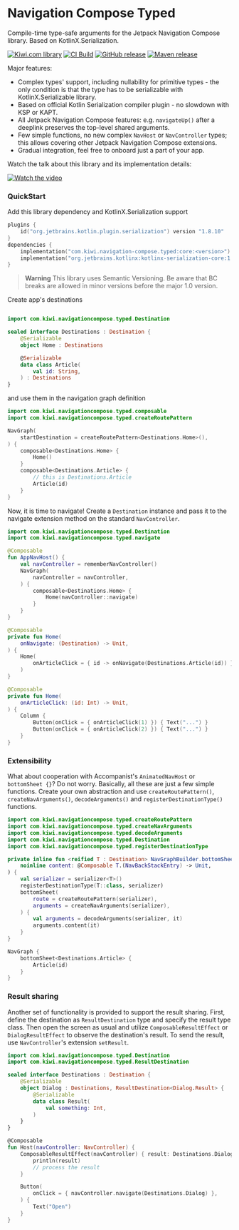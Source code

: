 Navigation Compose Typed
========================

Compile-time type-safe arguments for the Jetpack Navigation Compose library. Based on KotlinX.Serialization.

[![Kiwi.com library](https://img.shields.io/badge/Kiwi.com-library-00A991)](https://code.kiwi.com)
[![CI Build](https://img.shields.io/github/actions/workflow/status/kiwicom/navigation-compose-typed/build.yml?branch=main)](https://github.com/kiwicom/navigation-compose-typed/actions/workflows/build.yml)
[![GitHub release](https://img.shields.io/github/v/release/kiwicom/navigation-compose-typed)](https://github.com/kiwicom/navigation-compose-typed/releases)
[![Maven release](https://img.shields.io/maven-metadata/v?metadataUrl=https%3A%2F%2Frepo1.maven.org%2Fmaven2%2Fcom%2Fkiwi%2Fnavigation-compose%2Ftyped%2Fcore%2Fmaven-metadata.xml)](https://central.sonatype.com/namespace/com.kiwi.navigation-compose.typed)

Major features:

- Complex types' support, including nullability for primitive types - the only condition is that the type has to be serializable with KotlinX.Serializable library.
- Based on official Kotlin Serialization compiler plugin - no slowdown with KSP or KAPT.
- All Jetpack Navigation Compose features: e.g. `navigateUp()` after a deeplink preserves the top-level shared arguments.
- Few simple functions, no new complex `NavHost` or `NavController` types; this allows covering other Jetpack Navigation Compose extensions.
- Gradual integration, feel free to onboard just a part of your app.

Watch the talk about this library and its implementation details:

[![Watch the video](https://img.youtube.com/vi/bXuiYvGFbvs/default.jpg)](https://youtu.be/bXuiYvGFbvs)

### QuickStart

Add this library dependency and KotlinX.Serialization support

```kotlin
plugins {
	id("org.jetbrains.kotlin.plugin.serialization") version "1.8.10"
}
dependencies {
	implementation("com.kiwi.navigation-compose.typed:core:<version>")
	implementation("org.jetbrains.kotlinx:kotlinx-serialization-core:1.5.0")
}
```

> **Warning**
> This library uses Semantic Versioning. Be aware that BC breaks are allowed in minor versions before the major 1.0 version.

Create app's destinations

```kotlin

import com.kiwi.navigationcompose.typed.Destination

sealed interface Destinations : Destination {
	@Serializable
	object Home : Destinations

	@Serializable
	data class Article(
		val id: String,
	) : Destinations
}
```

and use them in the navigation graph definition

```kotlin
import com.kiwi.navigationcompose.typed.composable
import com.kiwi.navigationcompose.typed.createRoutePattern

NavGraph(
	startDestination = createRoutePattern<Destinations.Home>(),
) {
	composable<Destinations.Home> {
		Home()
	}
	composable<Destinations.Article> {
		// this is Destinations.Article
		Article(id)
	}
}
```

Now, it is time to navigate! Create a `Destination` instance and pass it to the navigate extension method on the standard `NavController`.

```kotlin
import com.kiwi.navigationcompose.typed.Destination
import com.kiwi.navigationcompose.typed.navigate

@Composable
fun AppNavHost() {
	val navController = rememberNavController()
	NavGraph(
		navController = navController,
	) {
		composable<Destinations.Home> {
			Home(navController::navigate)
		}
	}
}

@Composable
private fun Home(
	onNavigate: (Destination) -> Unit,
) {
	Home(
		onArticleClick = { id -> onNavigate(Destinations.Article(id)) },
	)
}

@Composable
private fun Home(
	onArticleClick: (id: Int) -> Unit,
) {
	Column {
		Button(onClick = { onArticleClick(1) }) { Text("...") }
		Button(onClick = { onArticleClick(2) }) { Text("...") }
	}
}
```

### Extensibility

What about cooperation with Accompanist's `AnimatedNavHost` or `bottomSheet {}`? Do not worry. Basically, all these are just a few simple functions. Create your own abstraction and use `createRoutePattern()`, `createNavArguments()`, `decodeArguments()` and `registerDestinationType()` functions.

```kotlin
import com.kiwi.navigationcompose.typed.createRoutePattern
import com.kiwi.navigationcompose.typed.createNavArguments
import com.kiwi.navigationcompose.typed.decodeArguments
import com.kiwi.navigationcompose.typed.Destination
import com.kiwi.navigationcompose.typed.registerDestinationType

private inline fun <reified T : Destination> NavGraphBuilder.bottomSheet(
	noinline content: @Composable T.(NavBackStackEntry) -> Unit,
) {
	val serializer = serializer<T>()
	registerDestinationType(T::class, serializer)
	bottomSheet(
		route = createRoutePattern(serializer),
		arguments = createNavArguments(serializer),
	) {
		val arguments = decodeArguments(serializer, it)
		arguments.content(it)
	}
}

NavGraph {
	bottomSheet<Destinations.Article> {
		Article(id)
	}
}
```

### Result sharing

Another set of functionality is provided to support the result sharing. First, define the destination as `ResultDestination` type and specify the result type class. Then open the screen as usual and utilize `ComposableResultEffect` or `DialogResultEffect` to observe the destination's result. To send the result, use
`NavController`'s extension `setResult`.

```kotlin
import com.kiwi.navigationcompose.typed.Destination
import com.kiwi.navigationcompose.typed.ResultDestination

sealed interface Destinations : Destination {
	@Serializable
	object Dialog : Destinations, ResultDestination<Dialog.Result> {
		@Serializable
		data class Result(
			val something: Int,
		)
	}
}

@Composable
fun Host(navController: NavController) {
	ComposableResultEffect(navController) { result: Destinations.Dialog.Result ->
		println(result)
		// process the result
	}

	Button(
		onClick = { navController.navigate(Destinations.Dialog) },
	) {
		Text("Open")
	}
}
```

